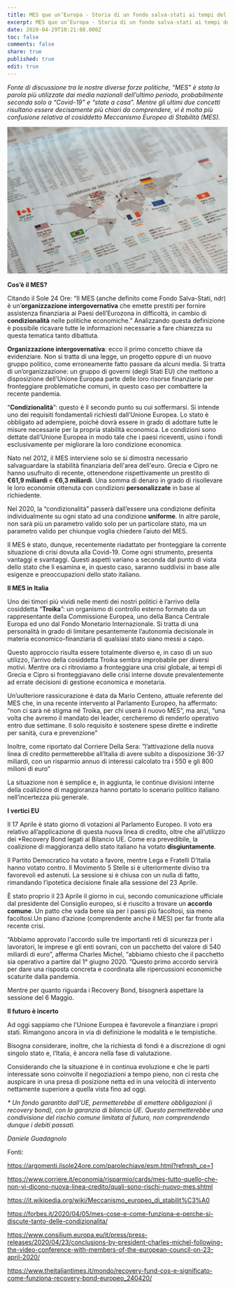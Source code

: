 ```yaml
---
title: MES que un’Europa - Storia di un fondo salva-stati ai tempi del Covid-19
excerpt: MES que un’Europa - Storia di un fondo salva-stati ai tempi del Covid-19
date: 2020-04-29T10:21:08.000Z
toc: false
comments: false
share: true
published: true
edit: true
---
```

*Fonte di discussione tra le nostre diverse forze politiche, “MES” è stata la parola più utilizzate dai media nazionali dell’ultimo periodo, probabilmente seconda solo a “Covid-19” e “state a casa”. Mentre gli ultimi due concetti risultano essere decisamente più chiari da comprendere, vi è molta più confusione relativa al cosiddetto Meccanismo Europeo di Stabilità (MES).*

![Photo by Markus Spiske from Pexels](/assets/images/arrows-in-a-white-paper-3671146.jpg "Photo by Markus Spiske from Pexels")

**Cos’è il MES?**

Citando il Sole 24 Ore: “Il MES (anche definito come Fondo Salva-Stati, ndr) è un’**organizzazione intergovernativa** che emette prestiti per fornire assistenza finanziaria ai Paesi dell’Eurozona in difficoltà, in cambio di **condizionalità** nelle politiche economiche.” Analizzando questa definizione è possibile ricavare tutte le informazioni necessarie a fare chiarezza su questa tematica tanto dibattuta.

**Organizzazione intergovernativa**: ecco il primo concetto chiave da evidenziare. Non si tratta di una legge, un progetto oppure di un nuovo gruppo politico, come erroneamente fatto passare da alcuni media. Si tratta di un’organizzazione: un gruppo di governi (degli Stati EU) che mettono a disposizione dell’Unione Europea parte delle loro risorse finanziarie per fronteggiare problematiche comuni, in questo caso per combattere la recente pandemia.

“**Condizionalità**”: questo è il secondo punto su cui soffermarsi. Si intende uno dei requisiti fondamentali richiesti dall’Unione Europea. Lo stato è obbligato ad adempiere, poiché dovrà essere in grado di adottare tutte le misure necessarie per la propria stabilità economica. Le condizioni sono dettate dall’Unione Europea in modo tale che i paesi riceventi, usino i fondi esclusivamente per migliorare la loro condizione economica.

Nato nel 2012, il MES interviene solo se si dimostra necessario salvaguardare la stabilità finanziaria dell'area dell'euro. Grecia e Cipro ne hanno usufruito di recente, ottenendone rispettivamente un prestito di **€61,9 miliardi** e **€6,3 miliardi**. Una somma di denaro in grado di risollevare le loro economie ottenuta con condizioni **personalizzate** in base al richiedente.

Nel 2020, la “condizionalità” passerà dall’essere una condizione definita individualmente su ogni stato ad una condizione **uniforme**. In altre parole, non sarà più un parametro valido solo per un particolare stato, ma un parametro valido per chiunque voglia chiedere l’aiuto del MES.

Il MES è stato, dunque, recentemente riadattato per fronteggiare la corrente situazione di crisi dovuta alla Covid-19. Come ogni strumento, presenta vantaggi e svantaggi. Questi aspetti variano a seconda dal punto di vista dello stato che li esamina e, in questo caso, saranno suddivisi in base alle esigenze e preoccupazioni dello stato italiano.

**Il MES in Italia**

Uno dei timori più vividi nelle menti dei nostri politici è l’arrivo della cosiddetta “**Troika**”: un organismo di controllo esterno formato da un rappresentante della Commissione Europea, uno della Banca Centrale Europa ed uno dal Fondo Monetario Internazionale. Si tratta di una personalità in grado di limitare pesantemente l’autonomia decisionale in materia economico-finanziaria di qualsiasi stato siano messi a capo.

Questo approccio risulta essere totalmente diverso e, in caso di un suo utilizzo, l’arrivo della cosiddetta Troika sembra improbabile per diversi motivi. Mentre ora ci ritroviamo a fronteggiare una crisi globale, ai tempi di Grecia e Cipro si fronteggiavano delle crisi interne dovute prevalentemente ad errate decisioni di gestione economica e monetaria.

Un’uulteriore rassicurazione è data da Mario Centeno, attuale referente del MES che, in una recente intervento al Parlamento Europeo, ha affermato: “non ci sarà né stigma né Troika, per chi userà il nuovo MES”, ma anzi, “una volta che avremo il mandato dei leader, cercheremo di renderlo operativo entro due settimane. Il solo requisito è sostenere spese dirette e indirette per sanità, cura e prevenzione”

Inoltre, come riportato dal Corriere Della Sera: ”l’attivazione della nuova linea di credito permetterebbe all’Italia di avere subito a disposizione 36-37 miliardi, con un risparmio annuo di interessi calcolato tra i 550 e gli 800 milioni di euro”

La situazione non è semplice e, in aggiunta, le continue divisioni interne della coalizione di maggioranza hanno portato lo scenario politico italiano nell’incertezza più generale.

**I vertici EU**

Il 17 Aprile è stato giorno di votazioni al Parlamento Europeo. Il voto era relativo all’applicazione di questa nuova linea di credito, oltre che all’utilizzo dei *Recovery Bond legati al Bilancio UE. Come era prevedibile, la coalizione di maggioranza dello stato italiano ha votato **disgiuntamente**.

Il Partito Democratico ha votato a favore, mentre Lega e Fratelli D’Italia hanno votato contro. ll Movimento 5 Stelle si è ulteriormente diviso tra favorevoli ed astenuti. La sessione si è chiusa con un nulla di fatto, rimandando l’ipotetica decisione finale alla sessione del 23 Aprile.

È stato proprio il 23 Aprile il giorno in cui, secondo comunicazione ufficiale dal presidente del Consiglio europeo, si è riuscito a trovare un **accordo comune**. Un patto che vada bene sia per i paesi più facoltosi, sia meno facoltosi.Un piano d’azione (comprendente anche il MES) per far fronte alla recente crisi.

“Abbiamo approvato l'accordo sulle tre importanti reti di sicurezza per i lavoratori, le imprese e gli enti sovrani, con un pacchetto del valore di 540 miliardi di euro”, afferma Charles Michel, “abbiamo chiesto che il pacchetto sia operativo a partire dal 1° giugno 2020. ”Questo primo accordo servirà per dare una risposta concreta e coordinata alle ripercussioni economiche scaturite dalla pandemia.

Mentre per quanto riguarda i Recovery Bond, bisognerà aspettare la sessione del 6 Maggio.

**Il futuro è incerto**

Ad oggi sappiamo che l’Unione Europea è favorevole a finanziare i propri stati. Rimangono ancora in via di definizione le modalità e le tempistiche.

Bisogna considerare, inoltre, che la richiesta di fondi è a discrezione di ogni singolo stato e, l’Italia, è ancora nella fase di valutazione.

Considerando che la situazione è in continua evoluzione e che le parti interessate sono coinvolte il negoziazioni a tempo pieno, non ci resta che auspicare in una presa di posizione netta ed in una velocità di intervento nettamente superiore a quella vista fino ad oggi.

*\* Un fondo garantito dall’UE, permetterebbe di emettere obbligazioni (i recovery bond), con la garanzia di bilancio UE. Questo permetterebbe una condivisione del rischio comune limitata al futuro, non comprendendo dunque i debiti passati.*

*Daniele Guadagnolo* 

Fonti:

<https://argomenti.ilsole24ore.com/parolechiave/esm.html?refresh_ce=1>

<https://www.corriere.it/economia/risparmio/cards/mes-tutto-quello-che-non-vi-dicono-nuova-linea-credito/quali-sono-rischi-nuovo-mes.shtml>

<https://it.wikipedia.org/wiki/Meccanismo_europeo_di_stabilit%C3%A0>

<https://forbes.it/2020/04/05/mes-cose-e-come-funziona-e-perche-si-discute-tanto-delle-condizionalita/>

<https://www.consilium.europa.eu/it/press/press-releases/2020/04/23/conclusions-by-president-charles-michel-following-the-video-conference-with-members-of-the-european-council-on-23-april-2020/>

<https://www.theitaliantimes.it/mondo/recovery-fund-cos-e-significato-come-funziona-recovery-bond-europeo_240420/>